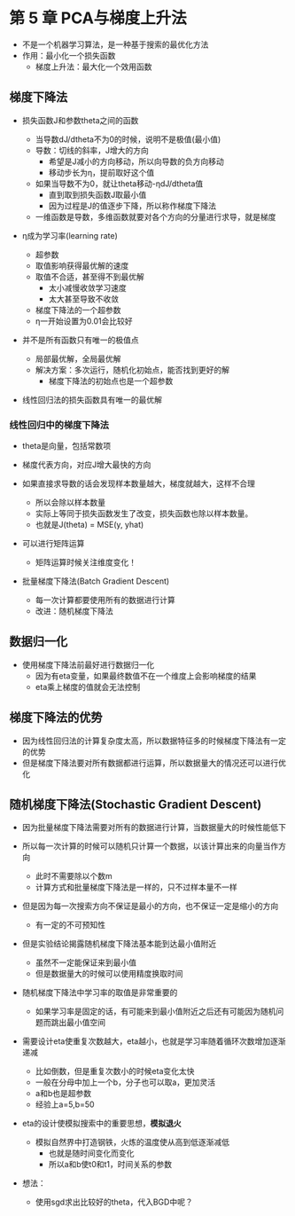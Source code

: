 # 第 5 章 PCA与梯度上升法

- 不是一个机器学习算法，是一种基于搜索的最优化方法
- 作用：最小化一个损失函数
  - 梯度上升法：最大化一个效用函数

## 梯度下降法
- 损失函数J和参数theta之间的函数
  - 当导数dJ/dtheta不为0的时候，说明不是极值(最小值)
  - 导数：切线的斜率，J增大的方向
    - 希望是J减小的方向移动，所以向导数的负方向移动
    - 移动步长为η，提前取好这个值
  - 如果当导数不为0，就让theta移动-ηdJ/dtheta值
    - 直到取到损失函数J取最小值
    - 因为过程是J的值逐步下降，所以称作梯度下降法
  - 一维函数是导数，多维函数就要对各个方向的分量进行求导，就是梯度

- η成为学习率(learning rate)
  - 超参数
  - 取值影响获得最优解的速度
  - 取值不合适，甚至得不到最优解
    - 太小减慢收敛学习速度
    - 太大甚至导致不收敛
  - 梯度下降法的一个超参数
  - η一开始设置为0.01会比较好

- 并不是所有函数只有唯一的极值点
  - 局部最优解，全局最优解
  - 解决方案：多次运行，随机化初始点，能否找到更好的解
    - 梯度下降法的初始点也是一个超参数

- 线性回归法的损失函数具有唯一的最优解

### 线性回归中的梯度下降法

- theta是向量，包括常数项

- 梯度代表方向，对应J增大最快的方向

- 如果直接求导数的话会发现样本数量越大，梯度就越大，这样不合理
  - 所以会除以样本数量
  - 实际上等同于损失函数发生了改变，损失函数也除以样本数量。
  - 也就是J(theta) = MSE(y, yhat)

- 可以进行矩阵运算
  - 矩阵运算时候关注维度变化！

- 批量梯度下降法(Batch Gradient Descent)
  - 每一次计算都要使用所有的数据进行计算
  - 改进：随机梯度下降法

## 数据归一化

- 使用梯度下降法前最好进行数据归一化
  - 因为有eta变量，如果最终数值不在一个维度上会影响梯度的结果
  - eta乘上梯度的值就会无法控制


## 梯度下降法的优势

- 因为线性回归法的计算复杂度太高，所以数据特征多的时候梯度下降法有一定的优势
- 但是梯度下降法要对所有数据都进行运算，所以数据量大的情况还可以进行优化


## 随机梯度下降法(Stochastic Gradient Descent)

- 因为批量梯度下降法需要对所有的数据进行计算，当数据量大的时候性能低下
- 所以每一次计算的时候可以随机只计算一个数据，以该计算出来的向量当作方向
  - 此时不需要除以个数m
  - 计算方式和批量梯度下降法是一样的，只不过样本量不一样
- 但是因为每一次搜索方向不保证是最小的方向，也不保证一定是缩小的方向
  - 有一定的不可预知性
- 但是实验结论揭露随机梯度下降法基本能到达最小值附近
  - 虽然不一定能保证来到最小值
  - 但是数据量大的时候可以使用精度换取时间
- 随机梯度下降法中学习率的取值是非常重要的
  - 如果学习率是固定的话，有可能来到最小值附近之后还有可能因为随机问题而跳出最小值空间
- 需要设计eta使重复次数越大，eta越小，也就是学习率随着循环次数增加逐渐递减
  - 比如倒数，但是重复次数小的时候eta变化太快
  - 一般在分母中加上一个b，分子也可以取a，更加灵活
  - a和b也是超参数
  - 经验上a=5,b=50
- eta的设计使模拟搜索中的重要思想，**模拟退火**
  - 模拟自然界中打造钢铁，火炼的温度使从高到低逐渐减低
    - 也就是随时间变化而变化
    - 所以a和b使t0和t1，时间关系的参数

- 想法：
  - 使用sgd求出比较好的theta，代入BGD中呢？





